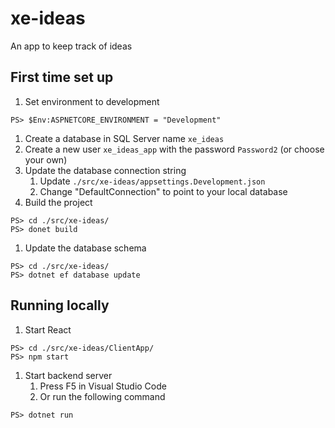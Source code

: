 # xe-ideas
An app to keep track of ideas


## First time set up
1. Set environment to development
```
PS> $Env:ASPNETCORE_ENVIRONMENT = "Development"
```
1. Create a database in SQL Server name `xe_ideas`
1. Create a new user `xe_ideas_app` with the password `Password2` (or choose your own)
1. Update the database connection string
    1. Update `./src/xe-ideas/appsettings.Development.json`
    1. Change "DefaultConnection" to point to your local database
1. Build the project
```
PS> cd ./src/xe-ideas/
PS> donet build
```

1. Update the database schema
```
PS> cd ./src/xe-ideas/
PS> dotnet ef database update
```

## Running locally
1. Start React
```
PS> cd ./src/xe-ideas/ClientApp/
PS> npm start
```
1. Start backend server
    1. Press F5 in Visual Studio Code
    1. Or run the following command
```
PS> dotnet run
```